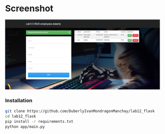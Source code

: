 # Screenshot

![](docs/screenshot.png)

### Installation

```bash
git clone https://github.com/DuberlyIvanMondragonManchay/lab12_flask
cd lab12_flask
pip install -r requirements.txt
python app/main.py
```
